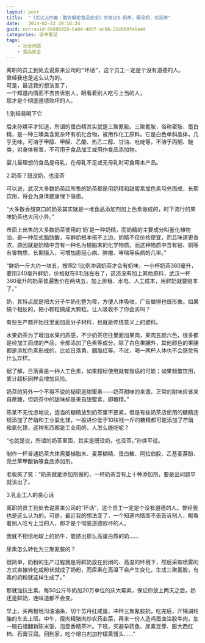```yaml
---
layout: post
title:  "《舌尖上的毒：酷农解密食品安全》的笔记3-奶茶，既没奶，也没茶"
date:   2014-02-22 20:16:24
guid: urn:uuid:660d692d-5a84-4b5f-ac8b-25cb00fe8a4d
categories: 读书笔记
tags:
    - 社会问题
    - 食品安全
---
```


<pre>
离职的员工到处去说原来公司的“坏话”，这个员工一定是个没有道德的人。
曾经我也是这么认为的。
可是，最近我的想法变了，
一个知道内情而不去告诉别人，眼看着别人吃亏上当的人，
那才是个彻底道德败坏的人。
</pre>

1.别轻易喝下它

后来孙焕平才知道，所谓的蛋白精其实就是三聚氰胺。三聚氰胺，俗称密胺、蛋白精，是一种三嗪类含氮杂环有机化合物，被用作化工原料。它是白色单斜晶体，几乎无味，可溶于甲醇、甲醛、乙酸、热乙二醇、甘油、吡啶等，不溶于丙酮、醚类，对身体有害，不可用于食品加工或用作食品添加物。

婴儿最理想的食品是母乳，在母乳不足或无母乳时可食用本产品。


2.奶茶？既没奶，也没茶

可以说，武汉大多数奶茶店所售的奶茶都是用奶精和甜蜜素加色素勾兑而成，长期饮用，将会为身体健康埋下隐患。

“大多数香甜爽口的奶茶其实就是一堆食品添加剂加上色素做成的，时下流行的果味奶茶也大同小异。”

市面上出售的大多数奶茶使用的‘奶’是一种奶精，而奶精的主要成分叫氢化植物油，是一种反式脂肪酸，与鲜奶根本搭不上边。奶精不仅价格便宜，而且味道更香浓，原因就是奶精中含有一种名为植脂末的化学物质。而这种物质中含有铅、铜等有害物质，长期摄入，可增加患冠心病、肿瘤、哮喘等疾病的几率。”


“鲜奶一斤大约一块五，按照2∶1比例冲调奶茶才会有奶味，一小杯奶茶360毫升，要用240毫升鲜奶，价格就在8毛钱左右了，这还没有加上其他原料，武汉一杯360毫升的奶茶普遍售价在两块五，加上房租、水电、人工成本，用鲜奶就要赔本了。”


奶，其特点就是把大分子牛奶化整为零，方便人体吸收，广告做得也很形象。如果搞个相反的，把小颗粒搞成大颗粒，让人吸收不了你会买吗？

有些生产商开始往里面加高分子材料，也就是传统意义上的塑料。

水果奶茶为了增加水果的质感，不少奶茶店往里面加果肉，果肉五颜六色，很多都是经加工而成的产品，全部添加了色素等成分。除了白色果脯外，其他颜色的果脯都是添加色素形成的，比如日落黄、胭脂红等。不过，喝一两杯人体也不会感觉有什么异样。

据了解，日落黄是一种人工色素，如果超标使用就有致癌的可能；如果频繁饮用，累计超标同样会增加风险。

奶茶的另外一个不得不说的秘密是甜蜜素——奶茶甜味的来源。正常的甜味应该来自蔗糖，但奶茶中的甜味却是来自甜蜜素，即糖精。”

陈某不无忧虑地说，适当的糖精放到奶茶里不要紧，但是有些奶茶店使用的糖精违规添加了芒硝和工业氯化镁，一般进价低于10块钱一斤的糖精都可能添加了芒硝和氯化镁，这种东西都是工业用的，人怎么能吃呢？

“也就是说，所谓的奶茶里面，其实是既没奶，也没茶。”孙焕平说。

制作一杯普通奶茶大体需要植脂末、麦芽糊精、蛋白糖、阿拉伯胶、乙基麦芽酚、亮兰苯甲酸钠等食品添加剂。

老板笑了笑：“奶茶就是添加剂做的，一杯奶茶含有上十种添加剂，要是出问题早就该出了。


3.乳业工人的良心话

离职的员工到处去说原来公司的“坏话”，这个员工一定是个没有道德的人。曾经我也是这么认为的。可是，最近我的想法变了，一个知道内情而不去告诉别人，眼看着别人吃亏上当的人，那才是个彻底道德败坏的人。

我就不相信地球上的奶牛，能挤出那么高蛋白质的奶……

尿素怎么转化为三聚氰胺的？

很简单，奶粉的生产过程就是将鲜奶放在封闭的、高温的环境下，然后采取喷雾的方式直接转化成粉状就成了奶粉，而尿素在高温下会产生变化，生成三聚氰胺，有毒的奶粉就这样生成了。”

那就加抗生素，每50公斤牛奶加20万单位的庆大霉素，保证你放上两天之后，奶还是鲜奶，连味道都不会变。

早上，买两根地沟油油条，切个苏丹红咸蛋，冲杯三聚氰胺奶，吃完后，开锦湖轮胎的车去上班。中午，瘦肉精猪肉炒农药韭菜，再来一份人造鸡蛋卤注胶牛肉，加一碗石蜡翻新陈米饭，泡壶香精茶叶。下班，买避孕药鱼、尿素豆芽、膨大西红柿、石膏豆腐。回到家，吃个增白剂加柠檬黄馒头……”

